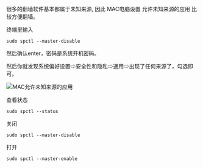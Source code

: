 很多的翻墙软件基本都属于未知来源, 因此 MAC电脑设置 允许未知来源的应用 比较方便翻墙。

终端里输入

`sudo spctl --master-disable`

然后确认enter，密码是系统开机密码。

然后你就发现系统偏好设置⇨安全性和隐私⇨通用⇨出现了任何来源了，勾选即可。

![MAC允许未知来源的应用](https://raw.githubusercontent.com/bannedbook/fanqiang/master/v2ss/images/mac-allow-unkown-app.webp)

查看状态

`sudo spctl --status`

关闭

`sudo spctl --master-disable`

打开

`sudo spctl --master-enable`
